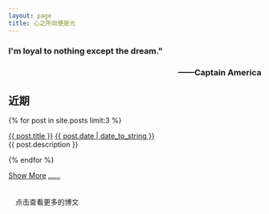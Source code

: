 ```yaml
---
layout: page
title: 心之所向便是光
---
```


<h3 align="left">I'm loyal to nothing except the dream."</h3>
<h3 align="right">——Captain America</h3>

## 近期

{% for post in site.posts limit:3 %}

<div class="postbox">
  <a class="postbox-name" href="{{ post.url }}">{{ post.title }}</a>
  <a class="postbox-date" href="{{ post.url }}">{{ post.date | date_to_string }}</a>
  <div class="postdetail">{{ post.description }}</div>
</div>

{% endfor %}

<div class="postbox">
  <a class="postbox-name" href="/archive">Show More</a>
  <a class="postbox-date" href="/archive">......</a>
  <div class="postdetail"><br><br>&emsp;点击查看更多的博文</div>
</div>